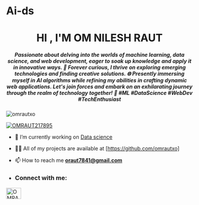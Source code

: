 # Ai-ds
<h1 align="center">HI , I'M OM NILESH RAUT


<h5 align="center">Passionate about delving into the worlds of machine learning, data science, and web development, eager to soak up knowledge and apply it in innovative ways. 🌟 Forever curious, I thrive on exploring emerging technologies and finding creative solutions. 🌐 Presently immersing myself in AI algorithms while refining my abilities in crafting dynamic web applications. Let's join forces and embark on an exhilarating journey through the realm of technology together! 🚀 #ML #DataScience #WebDev #TechEnthusiast</h5>

<p align="left"> <img src="https://komarev.com/ghpvc/?username=omrautxo&label=Profile%20views&color=0e75b6&style=flat" alt="omrautxo" /> </p>
<p align="left"> <a href="https://twitter.com/OMRAUT217895" target="blank"><img src="https://img.shields.io/twitter/follow/OMRAUT217895?logo=twitter&style=for-the-badge" alt="OMRAUT217895" /></a> </p>



- 🔭 I’m currently working on [Data science](https://github.com/omrautxo/Ai-ds-om)
- 👨‍💻 All of my projects are available at [https://github.com/omrautxo]

- 📫 How to reach me **oraut7841@gmail.com**

- <h3 align="left">Connect with me:</h3>
<p align="left">
<a href="https://twitter.com/OMRAUT217895" target="blank"><img align="center" src="https://raw.githubusercontent.com/rahuldkjain/github-profile-readme-generator/master/src/images/icons/Social/twitter.svg" alt="OMRAUT217895" height="30" width="40" /></a>


